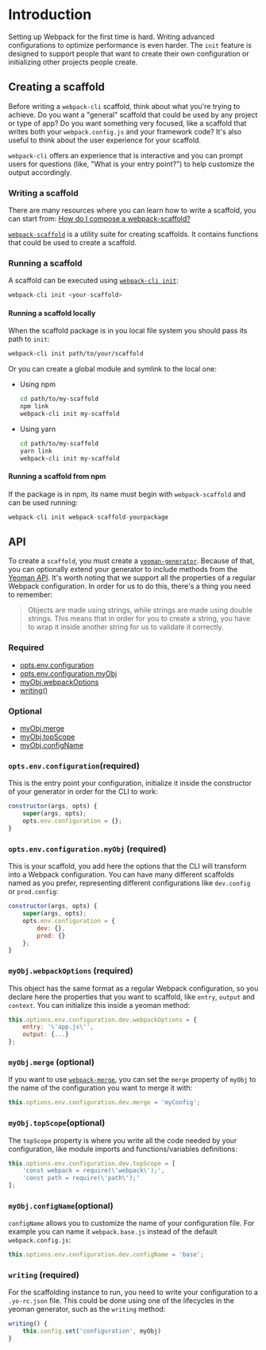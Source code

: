 # Introduction

Setting up Webpack for the first time is hard. Writing advanced configurations to optimize performance is even harder. The `init` feature is designed to support people that want to create their own configuration or initializing other projects people create.

## Creating a scaffold

Before writing a `webpack-cli` scaffold, think about what you're trying to achieve. Do you want a "general" scaffold that could be used by any project or type of app? Do you want something very focused, like a scaffold that writes both your `webpack.config.js` and your framework code? It's also useful to think about the user experience for your scaffold.

`webpack-cli` offers an experience that is interactive and you can prompt users for questions (like, "What is your entry point?") to help customize the output accordingly.

### Writing a scaffold

There are many resources where you can learn how to write a scaffold, you can start from: [How do I compose a
webpack-scaffold?](https://github.com/evenstensberg/webpack-scaffold-demo)


[`webpack-scaffold`](./packages/webpack-scaffold) is a utility suite for creating scaffolds. It contains functions that could be used to create a scaffold.


### Running a scaffold

A scaffold can be executed using [`webpack-cli init`](./INIT.md): 

```js
webpack-cli init <your-scaffold>
```

#### Running a scaffold locally
When the scaffold package is in you local file system you should pass its path to `init`:

```bash
webpack-cli init path/to/your/scaffold
```

Or you can create a global module and symlink to the local one:

* Using npm

	```bash
	cd path/to/my-scaffold
	npm link
	webpack-cli init my-scaffold
	```

* Using yarn

	```bash
	cd path/to/my-scaffold
	yarn link
	webpack-cli init my-scaffold

#### Running a scaffold from npm

If the package is in npm, its name must begin with `webpack-scaffold` and can be used running:

```js
webpack-cli init webpack-scaffold-yourpackage
```


## API

To create a `scaffold`, you must create a [`yeoman-generator`](http://yeoman.io/authoring/). Because of that, you can optionally extend your generator to include methods from the [Yeoman API](http://yeoman.io/learning/). It's worth noting that we support all the properties of a regular Webpack configuration. In order for us to do this, there's a thing you need to remember:

> Objects are made using strings, while strings are made using double strings. This means that in order for you to create a string, you have to wrap it inside another string for us to validate it correctly.

### Required
- [opts.env.configuration](#optsenvconfiguration-required)
- [opts.env.configuration.myObj](#optsenvconfigurationmyObj-required)
- [myObj.webpackOptions](#myObjwebpackOptions-required)
- [writing()](#writing()-required)
  
### Optional
- [myObj.merge](#myObjmerge-optional)
- [myObj.topScope](#myObjtopScope-optional)
- [myObj.configName](#myObjconfigName-optional)

### `opts.env.configuration`(required)

This is the entry point your configuration, initialize it inside the constructor of your generator in order for the CLI to work:

```js
constructor(args, opts) {
	super(args, opts);
	opts.env.configuration = {};
}
```
### `opts.env.configuration.myObj` (required)

This is your scaffold, you add here the options that the CLI will transform into a Webpack configuration. You can have many different scaffolds named as you prefer, representing different configurations like `dev.config` or `prod.config`:

```js
constructor(args, opts) {
	super(args, opts);
	opts.env.configuration = {
		dev: {},
		prod: {}
	};
}
```

### `myObj.webpackOptions` (required)

This object has the same format as a regular Webpack configuration, so you declare here the properties that you want to scaffold, like `entry`, `output` and `context`. You can initialize this inside a yeoman method:

```js
this.options.env.configuration.dev.webpackOptions = {
	entry: '\'app.js\'',
	output: {...}
};
```

### `myObj.merge` (optional)

If you want to use [`webpack-merge`](https://github.com/survivejs/webpack-merge), you can set the `merge` property of `myObj` to the name of the configuration you want to merge it with: 

```js
this.options.env.configuration.dev.merge = 'myConfig';
```

### `myObj.topScope`(optional)

The `topScope` property is where you write all the code needed by your configuration, like module imports and functions/variables definitions:

```js
this.options.env.configuration.dev.topScope = [
	'const webpack = require(\'webpack\');',
	'const path = require(\'path\');'
];
```

### `myObj.configName`(optional)

`configName` allows you to customize the name of your configuration file. For example you can name it `webpack.base.js` instead of the default `webpack.config.js`:

```js
this.options.env.configuration.dev.configName = 'base';
```

### `writing` (required)

For the scaffolding instance to run, you need to write your configuration to a `.yo-rc.json` file. This could be done using one of the lifecycles in the yeoman generator, such as the `writing` method:

```js
writing() {
	this.config.set('configuration', myObj)
}
```

